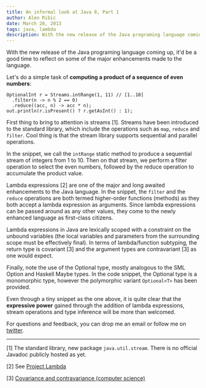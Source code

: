 ```yaml
---
title: An informal look at Java 8, Part 1
author: Alen Ribic
date: March 28, 2013
tags: java, lambda
description: With the new release of the Java programing language coming up, it'd be a good time to reflect on some of the major enhancements made to the language.
---
```


With the new release of the Java programing language coming up, it'd be a good time to reflect on some of the major enhancements made to the language.

Let's do a simple task of **computing a product of a sequence of even numbers**:

~~~~~{.java}
OptionalInt r = Streams.intRange(1, 11) // [1..10]
  .filter(n -> n % 2 == 0)
  .reduce((acc, n) -> acc * n);
out.println(r.isPresent() ? r.getAsInt() : 1);
~~~~~

First thing to bring to attention is streams [1].
Streams have been introduced to the standard library, which include the operations such as `map`, `reduce` and `filter`. Cool thing is that the stream library supports sequential and parallel operations.

In the snippet, we call the `intRange` static method to produce a sequential stream of integers from 1 to 10.
Then on that stream, we perform a filter operation to select the even numbers, followed by the reduce operation to accumulate the product value.

Lambda expressions [2] are one of the major and long awaited enhancements to the Java language.
In the snippet, the `filter` and the `reduce` operations are both termed higher-order functions (methods) as they both accept a lambda expression as arguments.
Since lambda expressions can be passed around as any other values, they come to the newly enhanced language as first-class citizens.

Lambda expressions in Java are lexically scoped with a constraint on the unbound variables (the local variables and parameters from the surrounding scope must be effectively final).
In terms of lambda/function subtyping, the return type is covariant [3] and the argument types are contravariant [3] as one would expect.

Finally, note the use of the Optional type, mostly analogous to the SML Option and Haskell Maybe types.
In the code snippet, the Optional type is a monomorphic type, however the polymorphic variant `Optional<T>` has been provided.

Even through a tiny snippet as the one above, it is quite clear that the **expressive power** gained through the addition of lambda expressions, stream operations and type inference will be more than welcomed.

For questions and feedback, you can drop me an email or follow me on [twitter](http://twitter.com/alenribic).

* * *

[1] The standard library, new package `java.util.stream`. There is no official Javadoc publicly hosted as yet.

[2] See [Project Lambda](http://openjdk.java.net/projects/lambda/)

[3] [Covariance and contravariance (computer science)](http://en.wikipedia.org/wiki/Covariance_and_contravariance_(computer_science))